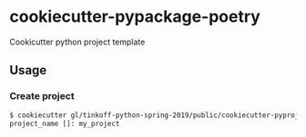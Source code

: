 # cookiecutter-pypackage-poetry

Cookicutter python project template

## Usage

### Create project

```bash
$ cookiecutter gl/tinkoff-python-spring-2019/public/cookiecutter-pyproject
project_name []: my_project
```
